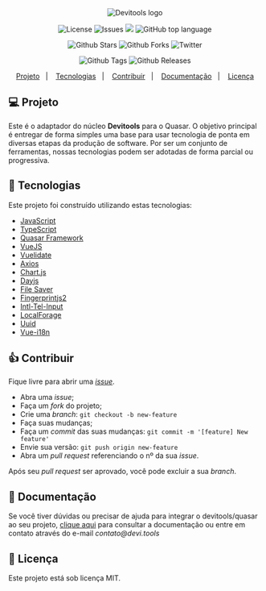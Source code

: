 <div align="center">
  <img alt="Devitools logo" src="https://devi.tools/images/logo-horizontal.png" />
</div>

<p align="center">
  <a href="#" style="text-decoration: none">
    <img alt="License" src="https://img.shields.io/github/license/devitools/quasar?color=34CB79" />
  </a>
  <a href="https://github.com/devitools/quasar/issues" style="text-decoration: none" target="_blank">
    <img alt="Issues" src="https://img.shields.io/github/issues/devitools/quasar?color=34CB79" />
  </a>
    <a href="https://github.com/devitools/quasar/graphs/contributors" style="text-decoration: none" target="_blank">
    <img src="https://img.shields.io/github/contributors/devitools/quasar?color=34CB79" />
  </a>
  <a href="#" style="text-decoration: none">
    <img alt="GitHub top language" src="https://img.shields.io/github/languages/top/devitools/quasar?color=34CB79" />
  </a>
</p>

<p align="center">
  <a href="https://github.com/devitools/quasar/stargazers" style="text-decoration: none" target="_blank">
    <img alt="Github Stars" src="https://img.shields.io/github/stars/devitools/quasar?style=social" />
  </a>
  <a href="https://github.com/devitools/quasar/network/members" style="text-decoration: none" target="_blank">
    <img alt="Github Forks" src="https://img.shields.io/github/forks/devitools/quasar?style=social" />
  </a>
  <a href="https://twitter.com/devitools" style="text-decoration: none" target="_blank">
    <img alt="Twitter" src="https://img.shields.io/twitter/follow/devitools?label=Twitter&style=social" />
  </a>
</p>

<p align="center">
  <a href="https://github.com/devitools/quasar/tags" style="text-decoration: none" target="_blank">
    <img alt="Github Tags" src="https://img.shields.io/github/v/tag/devitools/quasar.svg?logo=github" />
  </a>
  <a href="https://github.com/devitools/quasar/releases" style="text-decoration: none" target="_blank">
    <img alt="Github Releases" src="https://img.shields.io/github/last-commit/devitools/quasar.svg?label=Updated&logo=github&maxAge=600" />
  </a>
</p>

<p align="center">
 <a href="#projeto">Projeto</a>&nbsp;&nbsp;&nbsp;|&nbsp;&nbsp;&nbsp;
  <a href="#rocket-tecnologias">Tecnologias</a>&nbsp;&nbsp;&nbsp;|&nbsp;&nbsp;&nbsp;
  <a href="#contribuir">Contribuir</a>&nbsp;&nbsp;&nbsp;|&nbsp;&nbsp;&nbsp;
  <a href="#+1-documentacao">Documentação</a>&nbsp;&nbsp;&nbsp;|&nbsp;&nbsp;&nbsp;
  <a href="#memo-licença">Licença</a>
</p>

## 💻 Projeto

Este é o adaptador do núcleo **Devitools** para o Quasar. O objetivo principal é entregar de forma simples uma base para usar tecnologia de ponta em diversas etapas da produção de software. Por ser um conjunto de ferramentas, nossas tecnologias podem ser adotadas de forma parcial ou progressiva.

## :rocket: Tecnologias

Este projeto foi construído utilizando estas tecnologias:

- [JavaScript](https://developer.mozilla.org/pt-BR/docs/Web/JavaScript)
- [TypeScript](https://github.com/Microsoft/TypeScript)
- [Quasar Framework](https://quasar.dev/)
- [VueJS](https://vuejs.org/)
- [Vuelidate](https://vuelidate.js.org/)
- [Axios](https://github.com/axios/axios)
- [Chart.js](https://github.com/chartjs/Chart.js)
- [Dayjs](https://github.com/iamkun/dayjs)
- [File Saver](https://github.com/eligrey/FileSaver.js)
- [Fingerprintjs2](https://github.com/fingerprintjs/fingerprintjs2)
- [Intl-Tel-Input](https://github.com/jackocnr/intl-tel-input)
- [LocalForage](https://github.com/localForage/localForage)
- [Uuid](https://github.com/uuidjs/uuid)
- [Vue-i18n](https://github.com/kazupon/vue-i18n)

## 👍 Contribuir

Fique livre para abrir uma [_issue_](https://github.com/devitools/quasar/issues).

- Abra uma _issue_;
- Faça um _fork_ do projeto;
- Crie uma _branch_: `git checkout -b new-feature`
- Faça suas mudanças;
- Faça um _commit_ das suas mudanças: `git commit -m '[feature] New feature'`
- Envie sua versão: `git push origin new-feature`
- Abra um _pull request_ referenciando o nº da sua _issue_.

Após seu _pull request_ ser aprovado, você pode excluir a sua _branch_.

## 🤔 Documentação
Se você tiver dúvidas ou precisar de ajuda para integrar o devitools/quasar ao seu projeto, [clique aqui](https://docs.devi.tools/) para consultar a documentação ou entre em contato através do e-mail _contato@devi.tools_

## :memo: Licença

Este projeto está sob licença MIT.
